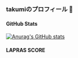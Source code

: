 ### takumiのプロフィール 🐶

#### GitHub Stats
[![Anurag's GitHub stats](https://github-readme-stats.vercel.app/api?username=takumi-pro&show_icons=true&theme=tokyonight)](https://github.com/anuraghazra/github-readme-stats)

#### LAPRAS SCORE
<!--START_SECTION:lapras-card-->
<!--END_SECTION:lapras-card-->

<!--
**takumi-pro/takumi-pro** is a ✨ _special_ ✨ repository because its `README.md` (this file) appears on your GitHub profile.

Here are some ideas to get you started:

- 🔭 I’m currently working on ...
- 🌱 I’m currently learning ...
- 👯 I’m looking to collaborate on ...
- 🤔 I’m looking for help with ...
- 💬 Ask me about ...
- 📫 How to reach me: ...
- 😄 Pronouns: ...
- ⚡ Fun fact: ...
-->
